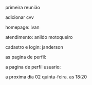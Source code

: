 primeira reunião 

adicionar cvv

homepage: ivan

atendimento: anildo motoqueiro

cadastro e login: janderson

as pagina de perfil: 

a pagina de perfil usuario:

a proxima  dia 02 quinta-feira. as 18:20